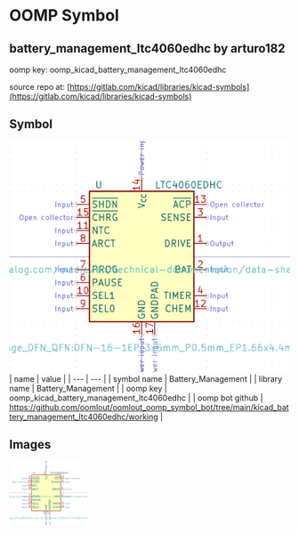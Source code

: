 # OOMP Symbol  
## battery_management_ltc4060edhc  by arturo182  
  
oomp key: oomp_kicad_battery_management_ltc4060edhc  
  
source repo at: [https://gitlab.com/kicad/libraries/kicad-symbols](https://gitlab.com/kicad/libraries/kicad-symbols)  
## Symbol  
  
[![working.png](working_600.png)](working.png)  
| name | value | 
| --- | --- | 
| symbol name | Battery_Management | 
| library name | Battery_Management | 
| oomp key | oomp_kicad_battery_management_ltc4060edhc | 
| oomp bot github | https://github.com/oomlout/oomlout_oomp_symbol_bot/tree/main/kicad_battery_management_ltc4060edhc/working | 
## Images  
  
[![working.png](working_140.png)](working.png)  

